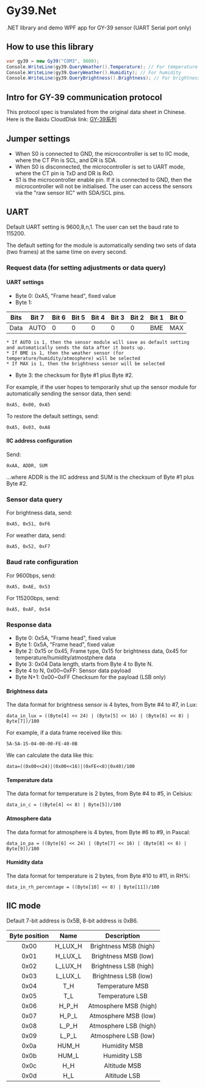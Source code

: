 # Gy39.Net

.NET library and demo WPF app for GY-39 sensor (UART Serial port only)

## How to use this library

```csharp
var gy39 = new Gy39("COM3", 9600);
Console.WriteLine(gy39.QueryWeather().Temperature); // For temperature
Console.WriteLine(gy39.QueryWeather().Humidity); // For humidity
Console.WriteLine(gy39.QueryBrightness().Brightness); // For brightness
```

## Intro for GY-39 communication protocol

This protocol spec is translated from the original data sheet in Chinese. Here is the Baidu CloudDisk link: [GY-39系列](https://pan.baidu.com/s/1hrOnGTe#list/path=%2FGy%E7%B3%BB%E5%88%97%2FGY-39&parentPath=%2FGy%E7%B3%BB%E5%88%97)

## Jumper settings

- When S0 is connected to GND, the microcontroller is set to IIC mode, where the CT Pin is SCL, and DR is SDA.
- When S0 is disconnected, the microcontroller is set to UART mode, where the CT pin is TxD and DR is RxD.
- S1 is the microcontroller enable pin. If it is connected to GND, then the microcontroller will not be initialised. The user can access the sensors via the "raw sensor IIC" with SDA/SCL pins.

## UART

Default UART setting is 9600,8,n,1. The user can set the baud rate to 115200.

The default setting for the module is automatically sending two sets of data (two frames) at the same time on every second. 

### Request data (for setting adjustments or data query)

#### UART settings

- Byte 0: 0xA5, "Frame head", fixed value
- Byte 1:

| Bits | Bit 7 | Bit 6 | Bit 5 | Bit 4 | Bit 3 | Bit 2 | Bit 1 | Bit 0 |
|------|-------|-------|-------|-------|-------|-------|-------|-------|
| Data | AUTO  | 0     | 0     | 0     | 0     | 0     | BME   | MAX   |

    * If AUTO is 1, then the sensor module will save as default setting and automatically sends the data after it boots up.
    * If BME is 1, then the weather sensor (for temperature/humidity/atmosphere) will be selected
    * If MAX is 1, then the brightness sensor will be selected

- Byte 3: the checksum for Byte #1 plus Byte #2.

For example, if the user hopes to temporarily shut up the sensor module for automatically sending the sensor data, then send:

```
0xA5, 0x00, 0xA5
```

To restore the default settings, send:

```
0xA5, 0x03, 0xA8
```

#### IIC address configuration

Send:

```
0xAA, ADDR, SUM
```
...where ADDR is the IIC address and SUM is the checksum of Byte #1 plus Byte #2.

### Sensor data query

For brightness data, send:

```
0xA5, 0x51, 0xF6
```

For weather data, send:

```
0xA5, 0x52, 0xF7
```

### Baud rate configuration

For 9600bps, send:

```
0xA5, 0xAE, 0x53
```

For 115200bps, send:

```
0xA5, 0xAF, 0x54
```

### Response data

- Byte 0: 0x5A, "Frame head", fixed value
- Byte 1: 0x5A, "Frame head", fixed value
- Byte 2: 0x15 or 0x45, Frame type, 0x15 for brightness data, 0x45 for temperature/humidity/atmostphere data
- Byte 3: 0x04 Data length, starts from Byte 4 to Byte N.
- Byte 4 to N, 0x00~0xFF: Sensor data payload
- Byte N+1: 0x00~0xFF Checksum for the payload (LSB only)

#### Brightness data

The data format for brightness sensor is 4 bytes, from Byte #4 to #7, in Lux:

```
data_in_lux = ((Byte[4] << 24) | (Byte[5] << 16) | (Byte[6] << 8) | Byte[7])/100
```

For example, if a data frame received like this:

```5A-5A-15-04-00-00-FE-40-0B```

We can calculate the data like this:

```
data=((0x00<<24)|(0x00<<16)|(0xFE<<8)|0x40)/100
```

#### Temperature data

The data format for temperature is 2 bytes, from Byte #4 to #5, in Celsius:

```
data_in_c = ((Byte[4] << 8) | Byte[5])/100
```

#### Atmosphere data

The data format for atmosphere is 4 bytes, from Byte #6 to #9, in Pascal:

```
data_in_pa = ((Byte[6] << 24) | (Byte[7] << 16) | (Byte[8] << 8) | Byte[9])/100
```

#### Humidity data

The data format for temperature is 2 bytes, from Byte #10 to #11, in RH%:

```
data_in_rh_percentage = ((Byte[10] << 8) | Byte[11])/100
```
## IIC mode

Default 7-bit address is 0x5B, 8-bit address is 0xB6.

**Byte position**|**Name**|**Description**
:-----:|:-----:|:-----:
0x00|H\_LUX\_H|Brightness MSB (high)
0x01|H\_LUX\_L|Brightness MSB (low)
0x02|L\_LUX\_H|Brightness LSB (high)
0x03|L\_LUX\_L|Brightness LSB (low)
0x04|T\_H|Temperature MSB
0x05|T\_L|Temperature LSB
0x06|H\_P\_H|Atmosphere MSB (high)
0x07|H\_P\_L|Atmosphere MSB (low)
0x08|L\_P\_H|Atmosphere LSB (high)
0x09|L\_P\_L|Atmosphere LSB (low)
0x0a|HUM\_H|Humidity MSB
0x0b|HUM\_L|Humidity LSB
0x0c|H\_H|Altitude MSB
0x0d|H\_L|Altitude LSB

